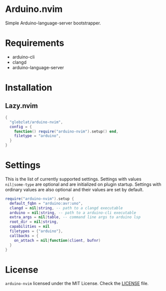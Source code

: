 # Arduino.nvim

Simple Arduino-language-server bootstrapper.

# Requirements

- arduino-cli
- clangd
- arduino-language-server

# Installation

## Lazy.nvim

```lua
{
  "glebzlat/arduino-nvim",
  config = {
    function() require("arduino-nvim").setup() end,
    filetype = "arduino",
  }
}
```

# Settings

This is the list of currently supported settings. Settings with values
`nil|some-type` are optional and are initialized on plugin startup. Settings
with ordinary values are also optional and their values are set by default.

```lua
require("arduino-nvim").setup {
  default_fqbn = "arduino:avr:uno",
  clangd = nil|string, -- path to a clangd executable
  arduino = nil|string, -- path to a arduino-cli executable
  extra_args = nil|table, -- command line args to arduino lsp
  root_dir = nil|string,
  capabilities = nil
  filetypes = {"arduino"},
  callbacks = {
    on_attach = nil|function(client, bufnr)
  }
}
```

# License

`arduino-nvim` licensed under the MIT License. Check the [LICENSE](./LICENSE.md)
file.
